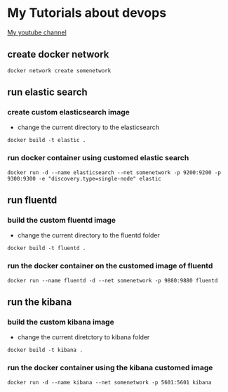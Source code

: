 # My Tutorials about devops

[My youtube channel](https://studio.youtube.com/channel/UCmJ3RnxnLnx-ZfnyE6A5jaA/videos)

## create docker network

```
docker network create somenetwork
```

## run elastic search

### create custom elasticsearch image

- change the current directory to the elasticsearch

```
docker build -t elastic .
```

### run docker container using customed elastic search

```
docker run -d --name elasticsearch --net somenetwork -p 9200:9200 -p 9300:9300 -e "discovery.type=single-node" elastic
```

## run fluentd

### build the custom fluentd image

- change the current directory to the fluentd folder

```
docker build -t fluentd .
```

### run the docker container on the customed image of fluentd

```
docker run --name fluentd -d --net somenetwork -p 9880:9880 fluentd
```

## run the kibana

### build the custom kibana image

- change the current diretctory to kibana folder

```
docker build -t kibana .
```

### run the docker container using the kibana customed image

```
docker run -d --name kibana --net somenetwork -p 5601:5601 kibana
```

